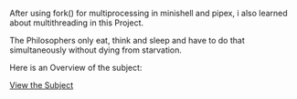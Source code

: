After using fork() for multiprocessing in minishell and pipex, i also learned about multithreading in this Project.

The Philosophers only eat, think and sleep and have to do that simultaneously without dying from starvation.

Here is an Overview of the subject:

[View the Subject](./en.subject.pdf)
